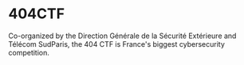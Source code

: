 # 404CTF
Co-organized by the Direction Générale de la Sécurité Extérieure and Télécom SudParis, the 404 CTF is France's biggest cybersecurity competition.
